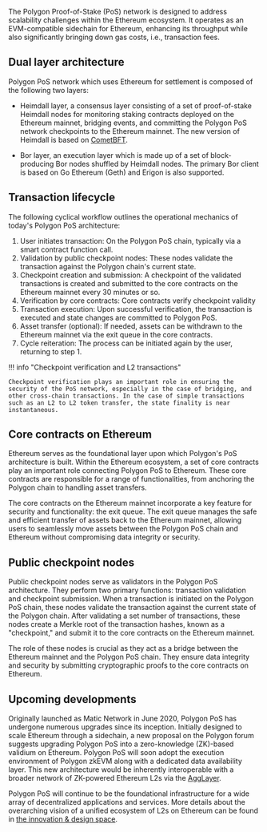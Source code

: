 The Polygon Proof-of-Stake (PoS) network is designed to address scalability challenges within the Ethereum ecosystem. It operates as an EVM-compatible sidechain for Ethereum, enhancing its throughput while also significantly bringing down gas costs, i.e., transaction fees.

## Dual layer architecture

Polygon PoS network which uses Ethereum for settlement is composed of the following two layers:

- Heimdall layer, a consensus layer consisting of a set of proof-of-stake Heimdall nodes for monitoring staking contracts deployed on the Ethereum mainnet, bridging events, and committing the Polygon PoS network checkpoints to the Ethereum mainnet. The new version of Heimdall is based on [CometBFT](https://docs.cometbft.com/).

- Bor layer, an execution layer which is made up of a set of block-producing Bor nodes shuffled by Heimdall nodes. The primary Bor client is based on Go Ethereum (Geth) and Erigon is also supported.

## Transaction lifecycle

The following cyclical workflow outlines the operational mechanics of today's Polygon PoS architecture:

1. User initiates transaction: On the Polygon PoS chain, typically via a smart contract function call.
2. Validation by public checkpoint nodes: These nodes validate the transaction against the Polygon chain's current state.
3. Checkpoint creation and submission: A checkpoint of the validated transactions is created and submitted to the core contracts on the Ethereum mainnet every 30 minutes or so.
4. Verification by core contracts: Core contracts verify checkpoint validity
5. Transaction execution: Upon successful verification, the transaction is executed and state changes are committed to Polygon PoS.
6. Asset transfer (optional): If needed, assets can be withdrawn to the Ethereum mainnet via the exit queue in the core contracts.
7. Cycle reiteration: The process can be initiated again by the user, returning to step 1.

!!! info "Checkpoint verification and L2 transactions"

    Checkpoint verification plays an important role in ensuring the security of the PoS network, especially in the case of bridging, and other cross-chain transactions. In the case of simple transactions such as an L2 to L2 token transfer, the state finality is near instantaneous.

## Core contracts on Ethereum 

Ethereum serves as the foundational layer upon which Polygon's PoS architecture is built. Within the Ethereum ecosystem, a set of core contracts play an important role connecting Polygon PoS to Ethereum. These core contracts are responsible for a range of functionalities, from anchoring the Polygon chain to handling asset transfers.

The core contracts on the Ethereum mainnet incorporate a key feature for security and functionality: the exit queue. The exit queue manages the safe and efficient transfer of assets back to the Ethereum mainnet, allowing users to seamlessly move assets between the Polygon PoS chain and Ethereum without compromising data integrity or security.


## Public checkpoint nodes

Public checkpoint nodes serve as validators in the Polygon PoS architecture. They perform two primary functions: transaction validation and checkpoint submission. When a transaction is initiated on the Polygon PoS chain, these nodes validate the transaction against the current state of the Polygon chain. After validating a set number of transactions, these nodes create a Merkle root of the transaction hashes, known as a "checkpoint," and submit it to the core contracts on the Ethereum mainnet.

The role of these nodes is crucial as they act as a bridge between the Ethereum mainnet and the Polygon PoS chain. They ensure data integrity and security by submitting cryptographic proofs to the core contracts on Ethereum.

## Upcoming developments

Originally launched as Matic Network in June 2020, Polygon PoS has undergone numerous upgrades since its inception. Initially designed to scale Ethereum through a sidechain, a new proposal on the Polygon forum suggests upgrading Polygon PoS into a zero-knowledge (ZK)-based validium on Ethereum. Polygon PoS will soon adopt the execution environment of Polygon zkEVM along with a dedicated data availability layer. This new architecture would be inherently interoperable with a broader network of ZK-powered Ethereum L2s via the [AggLayer](../agglayer/overview.md).

Polygon PoS will continue to be the foundational infrastructure for a wide array of decentralized applications and services. More details about the overarching vision of a unified ecosystem of L2s on Ethereum can be found in [the innovation & design space](../innovation-design/index.md).
